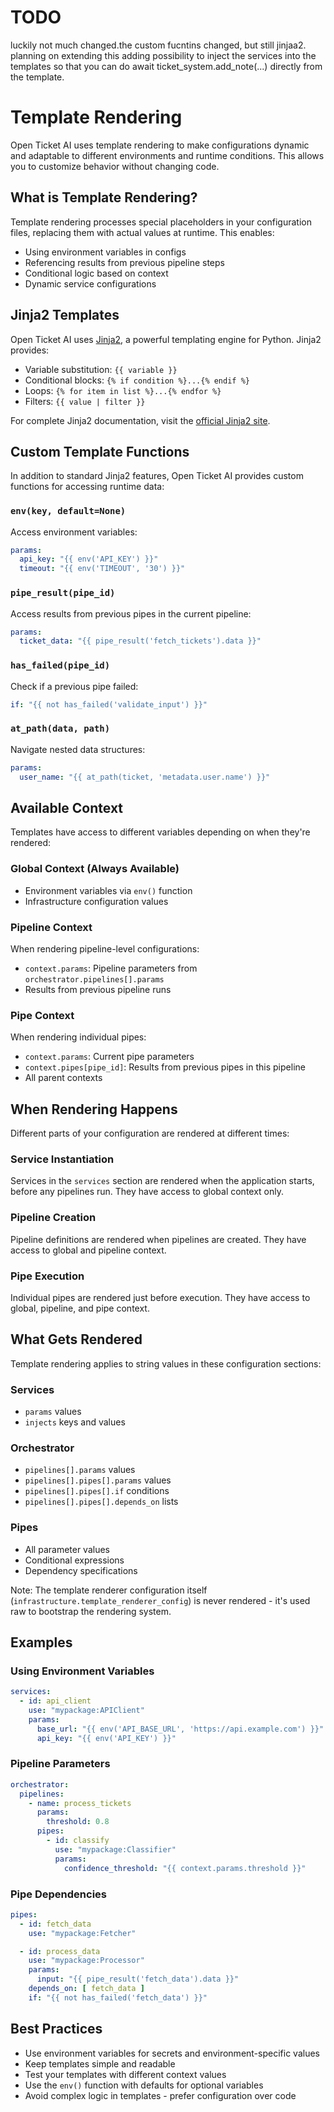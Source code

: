 # TODO

luckily not much changed.the custom fucntins changed, but still jinjaa2.
planning on extending this adding possibility to inject the services into the templates so that you can do await
ticket_system.add_note(...) directly from the template.

# Template Rendering

Open Ticket AI uses template rendering to make configurations dynamic and adaptable to different environments and
runtime conditions. This allows you to customize behavior without changing code.

## What is Template Rendering?

Template rendering processes special placeholders in your configuration files, replacing them with actual values at
runtime. This enables:

- Using environment variables in configs
- Referencing results from previous pipeline steps
- Conditional logic based on context
- Dynamic service configurations

## Jinja2 Templates

Open Ticket AI uses [Jinja2](https://jinja.palletsprojects.com/en/3.1.x/), a powerful templating engine for Python.
Jinja2 provides:

- Variable substitution: `{{ variable }}`
- Conditional blocks: `{% if condition %}...{% endif %}`
- Loops: `{% for item in list %}...{% endfor %}`
- Filters: `{{ value | filter }}`

For complete Jinja2 documentation, visit the [official Jinja2 site](https://jinja.palletsprojects.com/en/3.1.x/).

## Custom Template Functions

In addition to standard Jinja2 features, Open Ticket AI provides custom functions for accessing runtime data:

### `env(key, default=None)`

Access environment variables:

```yaml
params:
  api_key: "{{ env('API_KEY') }}"
  timeout: "{{ env('TIMEOUT', '30') }}"
```

### `pipe_result(pipe_id)`

Access results from previous pipes in the current pipeline:

```yaml
params:
  ticket_data: "{{ pipe_result('fetch_tickets').data }}"
```

### `has_failed(pipe_id)`

Check if a previous pipe failed:

```yaml
if: "{{ not has_failed('validate_input') }}"
```

### `at_path(data, path)`

Navigate nested data structures:

```yaml
params:
  user_name: "{{ at_path(ticket, 'metadata.user.name') }}"
```

## Available Context

Templates have access to different variables depending on when they're rendered:

### Global Context (Always Available)

- Environment variables via `env()` function
- Infrastructure configuration values

### Pipeline Context

When rendering pipeline-level configurations:

- `context.params`: Pipeline parameters from `orchestrator.pipelines[].params`
- Results from previous pipeline runs

### Pipe Context

When rendering individual pipes:

- `context.params`: Current pipe parameters
- `context.pipes[pipe_id]`: Results from previous pipes in this pipeline
- All parent contexts

## When Rendering Happens

Different parts of your configuration are rendered at different times:

### Service Instantiation

Services in the `services` section are rendered when the application starts, before any pipelines run. They have access
to global context only.

### Pipeline Creation

Pipeline definitions are rendered when pipelines are created. They have access to global and pipeline context.

### Pipe Execution

Individual pipes are rendered just before execution. They have access to global, pipeline, and pipe context.

## What Gets Rendered

Template rendering applies to string values in these configuration sections:

### Services

- `params` values
- `injects` keys and values

### Orchestrator

- `pipelines[].params` values
- `pipelines[].pipes[].params` values
- `pipelines[].pipes[].if` conditions
- `pipelines[].pipes[].depends_on` lists

### Pipes

- All parameter values
- Conditional expressions
- Dependency specifications

Note: The template renderer configuration itself (`infrastructure.template_renderer_config`) is never rendered - it's
used raw to bootstrap the rendering system.

## Examples

### Using Environment Variables

```yaml
services:
  - id: api_client
    use: "mypackage:APIClient"
    params:
      base_url: "{{ env('API_BASE_URL', 'https://api.example.com') }}"
      api_key: "{{ env('API_KEY') }}"
```

### Pipeline Parameters

```yaml
orchestrator:
  pipelines:
    - name: process_tickets
      params:
        threshold: 0.8
      pipes:
        - id: classify
          use: "mypackage:Classifier"
          params:
            confidence_threshold: "{{ context.params.threshold }}"
```

### Pipe Dependencies

```yaml
pipes:
  - id: fetch_data
    use: "mypackage:Fetcher"

  - id: process_data
    use: "mypackage:Processor"
    params:
      input: "{{ pipe_result('fetch_data').data }}"
    depends_on: [ fetch_data ]
    if: "{{ not has_failed('fetch_data') }}"
```

## Best Practices

- Use environment variables for secrets and environment-specific values
- Keep templates simple and readable
- Test your templates with different context values
- Use the `env()` function with defaults for optional variables
- Avoid complex logic in templates - prefer configuration over code
